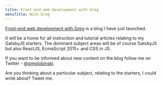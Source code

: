 ```yaml
---
title: Front-end web development with Greg
menuTitle: With Greg
---
```


[Front-end web development with Greg](https://dev.greglobinski.com) is a blog I have just launched.

It will be a home for all instruction and tutorial articles relating to my GatsbyJS starters. The dominant subject areas will be of course GatsbyJS but also ReactJS, EcmaScript 2015+ and CSS in JS.

If you want to be informed about new content on the blog follow me on Twitter - [@greglobinski](https://twitter.com/greglobinski).

Are you thinking about a particular subject, relating to the starters, I could write about? Tweet me.
